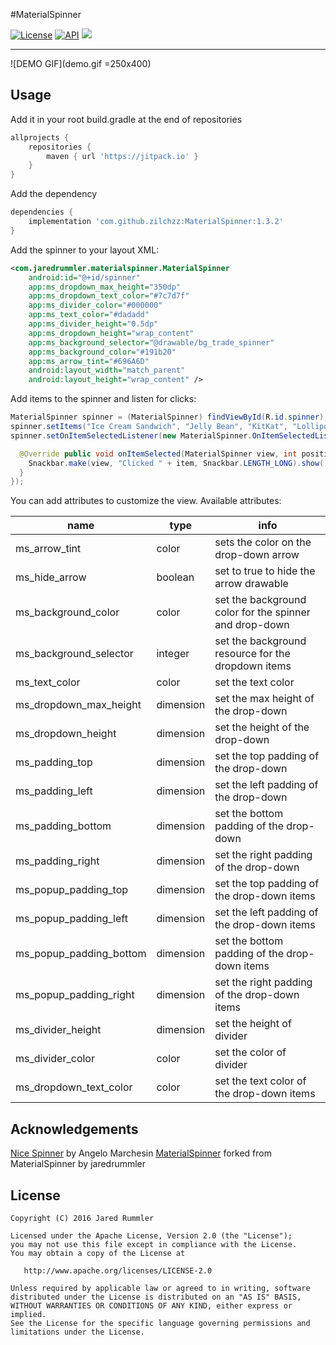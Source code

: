 #MaterialSpinner

[![License](http://img.shields.io/:license-apache-blue.svg?style=flat)]()
[![API](https://img.shields.io/badge/API-14%2B-blue.svg?style=flat)](https://android-arsenal.com/api?level=11)
[![](https://jitpack.io/v/zilchzz/MaterialSpinner.svg)](https://jitpack.io/#zilchzz/MaterialSpinner)

___

![DEMO GIF](demo.gif =250x400)

Usage
-----

Add it in your root build.gradle at the end of repositories

```groovy
allprojects {
    repositories {
        maven { url 'https://jitpack.io' }
    }
}
```

Add the dependency

```groovy
dependencies {
    implementation 'com.github.zilchzz:MaterialSpinner:1.3.2'
}
```

Add the spinner to your layout XML:

```xml
<com.jaredrummler.materialspinner.MaterialSpinner
    android:id="@+id/spinner"
    app:ms_dropdown_max_height="350dp"
    app:ms_dropdown_text_color="#7c7d7f"
    app:ms_divider_color="#000000"
    app:ms_text_color="#dadadd"
    app:ms_divider_height="0.5dp"
    app:ms_dropdown_height="wrap_content"
    app:ms_background_selector="@drawable/bg_trade_spinner"
    app:ms_background_color="#191b20"
    app:ms_arrow_tint="#696A6D"
    android:layout_width="match_parent"
    android:layout_height="wrap_content" />
```

Add items to the spinner and listen for clicks:

```java
MaterialSpinner spinner = (MaterialSpinner) findViewById(R.id.spinner);
spinner.setItems("Ice Cream Sandwich", "Jelly Bean", "KitKat", "Lollipop", "Marshmallow");
spinner.setOnItemSelectedListener(new MaterialSpinner.OnItemSelectedListener<String>() {

  @Override public void onItemSelected(MaterialSpinner view, int position, long id, String item) {
    Snackbar.make(view, "Clicked " + item, Snackbar.LENGTH_LONG).show();
  }
});
```

You can add attributes to customize the view. Available attributes:

| name                    | type      | info                                                   |
|-------------------------|-----------|--------------------------------------------------------|
| ms_arrow_tint           | color     | sets the color on the drop-down arrow                  |
| ms_hide_arrow           | boolean   | set to true to hide the arrow drawable                 |
| ms_background_color     | color     | set the background color for the spinner and drop-down |
| ms_background_selector  | integer   | set the background resource for the dropdown items     |
| ms_text_color           | color     | set the text color                                     |
| ms_dropdown_max_height  | dimension | set the max height of the drop-down                    |
| ms_dropdown_height      | dimension | set the height of the drop-down                        |
| ms_padding_top          | dimension | set the top padding of the drop-down                   |
| ms_padding_left         | dimension | set the left padding of the drop-down                  |
| ms_padding_bottom       | dimension | set the bottom padding of the drop-down                |
| ms_padding_right        | dimension | set the right padding of the drop-down                 |
| ms_popup_padding_top    | dimension | set the top padding of the drop-down items             |
| ms_popup_padding_left   | dimension | set the left padding of the drop-down items            |
| ms_popup_padding_bottom | dimension | set the bottom padding of the drop-down items          |
| ms_popup_padding_right  | dimension | set the right padding of the drop-down items           |
| ms_divider_height       | dimension | set the height of divider                              |
| ms_divider_color        | color     | set the color of divider                               |
| ms_dropdown_text_color  | color     | set the text color of the drop-down items              |


Acknowledgements
----------------

[Nice Spinner](https://github.com/arcadefire/nice-spinner) by Angelo Marchesin
[MaterialSpinner](https://github.com/jaredrummler/MaterialSpinner) forked from MaterialSpinner by jaredrummler

License
--------

    Copyright (C) 2016 Jared Rummler

    Licensed under the Apache License, Version 2.0 (the "License");
    you may not use this file except in compliance with the License.
    You may obtain a copy of the License at

       http://www.apache.org/licenses/LICENSE-2.0

    Unless required by applicable law or agreed to in writing, software
    distributed under the License is distributed on an "AS IS" BASIS,
    WITHOUT WARRANTIES OR CONDITIONS OF ANY KIND, either express or implied.
    See the License for the specific language governing permissions and
    limitations under the License.
